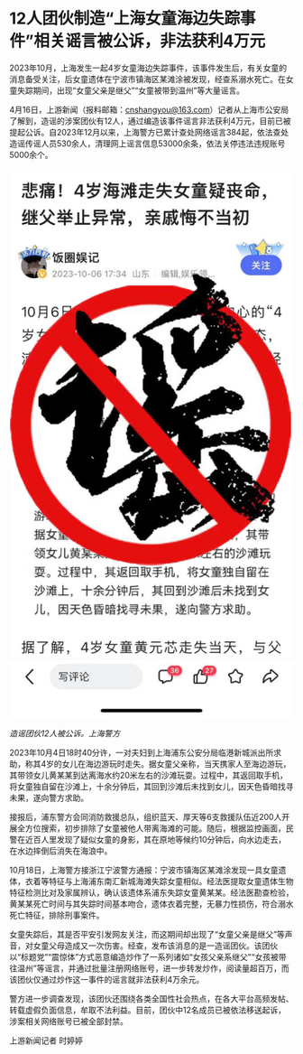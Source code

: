 # 12人团伙制造“上海女童海边失踪事件”相关谣言被公诉，非法获利4万元

2023年10月，上海发生一起4岁女童海边失踪事件，该事件发生后，有关女童的消息备受关注，后女童遗体在宁波市镇海区某滩涂被发现，经查系溺水死亡。在女童失踪期间，出现“女童父亲是继父”“女童被带到温州”等大量谣言。

4月16日，上游新闻（报料邮箱：cnshangyou@163.com）记者从上海市公安局了解到，造谣的涉案团伙有12人，通过编造该事件谣言非法获利4万元，目前已被提起公诉。自2023年12月以来，上海警方已累计查处网络谣言384起，依法查处造谣传谣人员530余人，清理网上谣言信息53000余条，依法关停违法违规账号5000余个。

![88d1454e145b4a327e2140543210cdbb.jpg](https://raw.githubusercontent.com/qqhsx/qqnews_image/main/2024/04/16/12人团伙制造“上海女童海边失踪事件”相关谣言被公诉，非法获利4万元/88d1454e145b4a327e2140543210cdbb.jpg)

_造谣团伙12人被公诉。上海警方_

2023年10月4日18时40分许，一对夫妇到上海浦东公安分局临港新城派出所求助，称其4岁的女儿在海边游玩时走失。据女童父亲称，当天携家人至海边游玩，其带领女儿黄某某到达离海水约20米左右的沙滩玩耍。过程中，其返回取手机，将女童独自留在沙滩上，十余分钟后，其回到沙滩后未找到女儿，因天色昏暗找寻未果，遂向警方求助。

接报后，浦东警方会同消防救援总队，组织蓝天、厚天等6支救援队伍近200人开展全方位搜索，初步排除了女童被他人带离海滩的可能。随后，根据监控画面，民警在近百人里发现了疑似女童的身影，其在原地等候约10分钟后，向水边走去，在水边摔倒后消失在海浪中。

10月18日，上海警方接浙江宁波警方通报：宁波市镇海区某滩涂发现一具女童遗体，衣着等特征与上海浦东南汇新城海滩失踪女童相似。经法医提取女童遗体生物特征检测比对及家属辨认，确认该遗体系浦东失踪女童黄某某。经法医勘查检验，黄某某死亡时间与其失踪时间基本吻合，遗体衣着完整，无暴力性损伤，符合溺水死亡特征，排除刑事案件。

女童失踪后，其是否平安引发网友关注，而这期间却出现了“女童父亲是继父”等声音，对女童父母造成又一次伤害。经查，发布该消息的是一造谣团伙。该团伙以“标题党”“震惊体”方式恶意编造炒作了一系列诸如“女孩父亲系继父”“女孩被带往温州”等谣言，并通过批量注册网络账号，进一步转发炒作，阅读量超百万，而该团伙仅通过炒作这一事件的谣言就非法获利4万余元。

警方进一步调查发现，该团伙还围绕各类全国性社会热点，在各大平台高频发帖、转载虚假负面信息，牟取不法利益。目前，团伙中12名成员已被依法移送起诉，涉案相关网络账号已被全部封禁。

上游新闻记者 时婷婷

